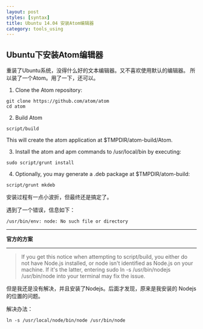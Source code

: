 ```yaml
---
layout: post
styles: [syntax]
title: Ubuntu 14.04 安装Atom编辑器
category: tools_using
---
```


## Ubuntu下安装Atom编辑器

重装了Ubuntu系统，没得什么好的文本编辑器。又不喜欢使用默认的编辑器。
所以装了一个Atom。用了一下，还可以。

1. Clone the Atom repository:
  ```shell
  git clone https://github.com/atom/atom
  cd atom
  ```
2. Build Atom
  ```shell
  script/build
  ```
  This will create the atom application at $TMPDIR/atom-build/Atom.

3. Install the atom and apm commands to /usr/local/bin by executing:
  ```shell
  sudo script/grunt install
  ```
4. Optionally, you may generate a .deb package at $TMPDIR/atom-build:
  ```shell
  script/grunt mkdeb
  ```

安装过程有一点小波折，但最终还是搞定了。

遇到了一个错误，信息如下：

`/usr/bin/env: node: No such file or directory`

***
**官方的方案**
***
> If you get this notice when attempting to script/build, you either do not have Node.js installed, or node isn't identified as Node.js on your machine. If it's the latter, entering sudo ln -s /usr/bin/nodejs /usr/bin/node into your terminal may fix the issue.

但是我还是没有解决，并且安装了Nodejs。后面才发现，原来是我安装的
Nodejs的位置的问题。

解决办法：
```shell
ln -s /usr/local/node/bin/node /usr/bin/node
```
